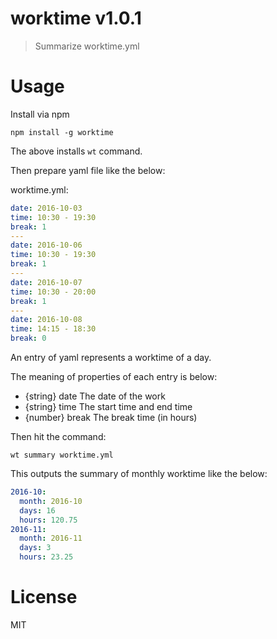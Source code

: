# worktime v1.0.1

> Summarize worktime.yml

# Usage

Install via npm

    npm install -g worktime

The above installs `wt` command.

Then prepare yaml file like the below:

worktime.yml:

```yml
date: 2016-10-03
time: 10:30 - 19:30
break: 1
---
date: 2016-10-06
time: 10:30 - 19:30
break: 1
---
date: 2016-10-07
time: 10:30 - 20:00
break: 1
---
date: 2016-10-08
time: 14:15 - 18:30
break: 0
```

An entry of yaml represents a worktime of a day.

The meaning of properties of each entry is below:

- {string} date The date of the work
- {string} time The start time and end time
- {number} break The break time (in hours)

Then hit the command:

    wt summary worktime.yml

This outputs the summary of monthly worktime like the below:

```yaml
2016-10:
  month: 2016-10
  days: 16
  hours: 120.75
2016-11:
  month: 2016-11
  days: 3
  hours: 23.25
```

# License

MIT
